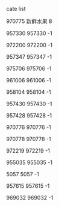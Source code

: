 cate list

970775 新鲜水果 8

957330 957330 -1

972200 972200 -1

957347 957347 -1

975706 975706 -1

961006 961006 -1

958104 958104 -1

957430 957430 -1

957428 957428 -1

970776 970776 -1

970778 970778 -1

972219 972219 -1

955035 955035 -1

5057 5057 -1

957615 957615 -1

969032 969032 -1

